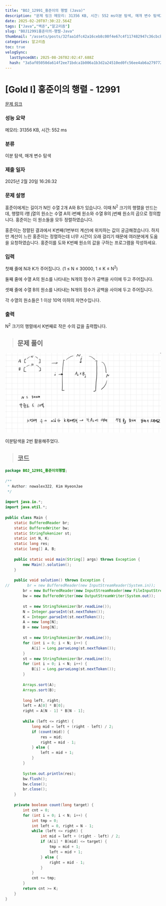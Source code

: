 ```yaml
---
title: "BOJ_12991_홍준이의 행렬 (Java)"
description: "문제 링크 메모리: 31356 KB, 시간: 552 ms이분 탐색, 매개 변수 탐색2025년 2월 20일 16:26:32이분탐색을 2번 활용해주었다./\*\*Author: nowalex322, Kim HyeonJae\*/import java.io.;import java"
date: 2025-02-20T07:30:22.564Z
tags: ["Java","백준","알고리즘"]
slug: "BOJ12991홍준이의-행렬-Java"
thumbnail: "/assets/posts/32faa1dfc42a16ceb8c00f4e67c4f117482947c36cbcb327bcea125ed51254ca.png"
categories: 알고리즘
toc: true
velogSync:
  lastSyncedAt: 2025-08-26T02:02:47.688Z
  hash: "3a5af05050da614f2ee71bdca1b006a1b3d2a24510ed0fc56ee4ab6a279772b4"
---
```


# [Gold I] 홍준이의 행렬 - 12991 

[문제 링크](https://www.acmicpc.net/problem/12991) 

### 성능 요약

메모리: 31356 KB, 시간: 552 ms

### 분류

이분 탐색, 매개 변수 탐색

### 제출 일자

2025년 2월 20일 16:26:32

### 문제 설명

<p>홍준이에게는 길이가 N인 수열 2개 A와 B가 있습니다. 이때 N<sup>2</sup> 크기의 행렬을 만드는데, 행렬의 i행 j열의 원소는 수열 A의 i번째 원소와 수열 B의 j번째 원소의 곱으로 정의합니다. 홍준이는 이 원소들을 모두 정렬하였습니다.</p>

<p>홍준이는 정렬된 결과에서 K번째(1번부터 계산)에 위치하는 값이 궁금해졌습니다. 하지만 계산이 느린 홍준이는 정렬하는데 너무 시간이 오래 걸리기 때문에 여러분에게 도움을 요청하였습니다. 홍준이를 도와 K번째 원소의 값을 구하는 프로그램을 작성하세요.</p>

### 입력 

 <p>첫째 줄에 N과 K가 주어집니다. (1 ≤ N ≤ 30000, 1 ≤ K ≤ N<sup>2</sup>)</p>

<p>둘째 줄에 수열 A의 원소를 나타내는 N개의 정수가 공백을 사이에 두고 주어집니다.</p>

<p>셋째 줄에 수열 B의 원소를 나타내는 N개의 정수가 공백을 사이에 두고 주어집니다.</p>

<p>각 수열의 원소들은 1 이상 10억 이하의 자연수입니다.</p>

### 출력 

 <p>N<sup>2</sup> 크기의 행렬에서 K번째로 작은 수의 값을 출력합니다.</p>

> ## 문제 풀이

![](/assets/posts/32faa1dfc42a16ceb8c00f4e67c4f117482947c36cbcb327bcea125ed51254ca.png)

이분탐색을 2번 활용해주었다.

> ## 코드

```java
package BOJ_12991_홍준이의행렬;

/**
 * Author: nowalex322, Kim HyeonJae
 */

import java.io.*;
import java.util.*;

public class Main {
    static BufferedReader br;
    static BufferedWriter bw;
    static StringTokenizer st;
    static int N, K;
    static long res;
    static long[] A, B;

    public static void main(String[] args) throws Exception {
        new Main().solution();
    }

    public void solution() throws Exception {
//        br = new BufferedReader(new InputStreamReader(System.in));
        br = new BufferedReader(new InputStreamReader(new FileInputStream("src/main/java/BOJ_12991_홍준이의행렬/input.txt")));
        bw = new BufferedWriter(new OutputStreamWriter(System.out));

        st = new StringTokenizer(br.readLine());
        N = Integer.parseInt(st.nextToken());
        K = Integer.parseInt(st.nextToken());
        A = new long[N];
        B = new long[N];

        st = new StringTokenizer(br.readLine());
        for (int i = 0; i < N; i++) {
            A[i] = Long.parseLong(st.nextToken());
        }
        st = new StringTokenizer(br.readLine());
        for (int i = 0; i < N; i++) {
            B[i] = Long.parseLong(st.nextToken());
        }

        Arrays.sort(A);
        Arrays.sort(B);

        long left, right;
        left = A[0] * B[0];
        right = A[N - 1] * B[N - 1];

        while (left <= right) {
            long mid = left + (right - left) / 2;
            if (count(mid)) {
                res = mid;
                right = mid - 1;
            } else {
                left = mid + 1;
            }
        }

        System.out.println(res);
        bw.flush();
        bw.close();
        br.close();
    }

    private boolean count(long target) {
        int cnt = 0;
        for (int i = 0; i < N; i++) {
            int tmp = 0;
            int left = 0, right = N - 1;
            while (left <= right) {
                int mid = left + (right - left) / 2;
                if (A[i] * B[mid] <= target) {
                    tmp = mid + 1;
                    left = mid + 1;
                } else {
                    right = mid - 1;
                }
            }
            cnt += tmp;
        }
        return cnt >= K;
    }
}
```